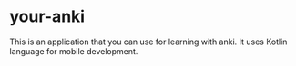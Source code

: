 # your-anki

This is an application that you can use for learning with anki. It uses Kotlin language for mobile development.
